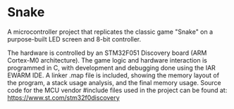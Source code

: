 # Snake

A microcontroller project that replicates the classic game "Snake" on a purpose-built LED screen and 8-bit controller. 

The hardware is controlled by an STM32F051 Discovery board (ARM Cortex-M0 architecture). The game logic and hardware interaction is programmed in C, with development and debugging done using the IAR EWARM IDE. A linker .map file is included, showing the memory layout of the program, a stack usage analysis, and the final memory usage. Source code for the MCU vendor #include files used in the project can be found at: https://www.st.com/stm32f0discovery
